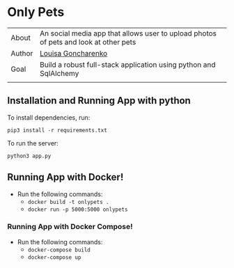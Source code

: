 # Only Pets

|       |                                                                                                                                                                                                     |
| ----- | --------------------------------------------------------------------------------------------------------------------------------------------------------------------------------------------------- |
| About | An social media app that allows user to upload photos of pets and look at other pets                                                                            |
| Author  | [Louisa Goncharenko](https://github.com/lougoncharenko) |
| Goal  | Build a robust full-stack application using python and SqlAlchemy                                                                                            |
|       |                                                                                                                                                                                                     


## Installation and Running App with python

To install dependencies, run:

```
pip3 install -r requirements.txt
```

To run the server:

```
python3 app.py
```


## Running App with Docker!
- Run the following commands:
  - `docker build -t onlypets .`
  - `docker run -p 5000:5000 onlypets`

### Running App with Docker Compose!
- Run the following commands:
  - `docker-compose build`
  - `docker-compose up`

